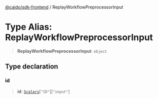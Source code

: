 [@caido/sdk-frontend](../index.md) / ReplayWorkflowPreprocessorInput

# Type Alias: ReplayWorkflowPreprocessorInput

> **ReplayWorkflowPreprocessorInput**: `object`

## Type declaration

### id

> **id**: [`Scalars`](Scalars.md)\[`"ID"`\]\[`"input"`\]
